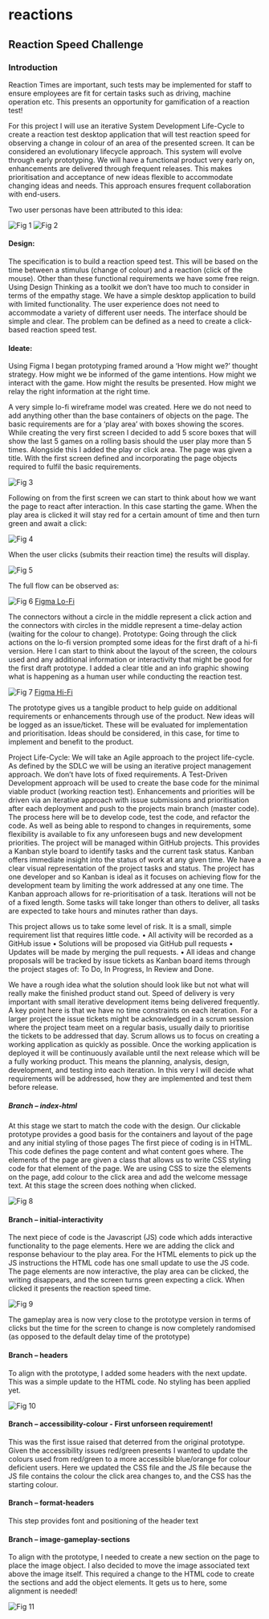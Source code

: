 # reactions
## Reaction Speed Challenge

### Introduction

Reaction Times are important, such tests may be implemented for staff to ensure employees are fit for certain tasks such as driving, machine operation etc.
This presents an opportunity for gamification of a reaction test!

For this project I will use an iterative System Development Life-Cycle to create a reaction test desktop application that will test reaction speed for observing a change in colour of an area of the presented screen. It can be considered an evolutionary lifecycle approach. This system will evolve through early prototyping. We will have a functional product very early on, enhancements are delivered through frequent releases. This makes prioritisation and acceptance of new ideas flexible to accommodate changing ideas and needs. This approach ensures frequent collaboration with end-users.

Two user personas have been attributed to this idea:

![Fig 1](fig1_user_persona_mo.png)
![Fig 2](fig2_user_persona_dr.png)

#### Design:
The specification is to build a reaction speed test. This will be based on the time between a stimulus (change of colour) and a reaction (click of the mouse). Other than these functional requirements we have some free reign. Using Design Thinking as a toolkit we don’t have too much to consider in terms of the empathy stage. We have a simple desktop application to build with limited functionality. The user experience does not need to accommodate a variety of different user needs. The interface should be simple and clear. The problem can be defined as a need to create a click-based reaction speed test. 

#### Ideate:
Using Figma I began prototyping framed around a ‘How might we?’ thought strategy. How might we be informed of the game intentions. How might we interact with the game. How might the results be presented. How might we relay the right information at the right time.

A very simple lo-fi wireframe model was created. Here we do not need to add anything other than the base containers of objects on the page. The basic requirements are for a ‘play area’ with boxes showing the scores. While creating the very first screen I decided to add 5 score boxes that will show the last 5 games on a rolling basis should the user play more than 5 times. Alongside this I added the play or click area. The page was given a title. With the first screen defined and incorporating the page objects required to fulfil the basic requirements. 

![Fig 3](fig3_first_lo-fi_screen.png)

Following on from the first screen we can start to think about how we want the page to react after interaction. In this case starting the game. When the play area is clicked it will stay red for a certain amount of time and then turn green and await a click:

![Fig 4](fig4_first_lo-fi_play.png)

When the user clicks (submits their reaction time) the results will display.

![Fig 5](fig5_first_lo-fi_results.png)

The full flow can be observed as:

![Fig 6](fig6_lo-fi_flow.png)
[Figma Lo-Fi](https://www.figma.com/file/JQZRIIBkOs0na5nVzV8jqd/Reaction-Game?node-id=719%3A2&t=J29nCaGuNWKQzdxK-1)

The connectors without a circle in the middle represent a click action and the connectors with circles in the middle represent a time-delay action (waiting for the colour to change).
Prototype:
Going through the click actions on the lo-fi version prompted some ideas for the first draft of a hi-fi version. Here I can start to think about the layout of the screen, the colours used and any additional information or interactivity that might be good for the first draft prototype. I added a clear title and an info graphic showing what is happening as a human user while conducting the reaction test.

![Fig 7](fig7_hi-fi_flow.png)
[Figma Hi-Fi](https://www.figma.com/file/JQZRIIBkOs0na5nVzV8jqd/Reaction-Game?node-id=713%3A40&t=J29nCaGuNWKQzdxK-1)

The prototype gives us a tangible product to help guide on additional requirements or enhancements through use of the product. New ideas will be logged as an issue/ticket. These will be evaluated for implementation and prioritisation. Ideas should be considered, in this case, for time to implement and benefit to the product.

Project Life-Cycle:
We will take an Agile approach to the project life-cycle. As defined by the SDLC we will be using an iterative project management approach. We don’t have lots of fixed requirements. A Test-Driven Development approach will be used to create the base code for the minimal viable product (working reaction test). Enhancements and priorities will be driven via an iterative approach with issue submissions and prioritisation after each deployment and push to the projects main branch (master code). The process here will be to develop code, test the code, and refactor the code. As well as being able to respond to changes in requirements, some flexibility is available to fix any unforeseen bugs and new development priorities. The project will be managed within GitHub projects. This provides a Kanban style board to identify tasks and the current task status. Kanban offers immediate insight into the status of work at any given time. We have a clear visual representation of the project tasks and status. The project has one developer and so Kanban is ideal as it focuses on achieving flow for the development team by limiting the work addressed at any one time.  The Kanban approach allows for re-prioritisation of a task. Iterations will not be of a fixed length. Some tasks will take longer than others to deliver, all tasks are expected to take hours and minutes rather than days.

This project allows us to take some level of risk. It is a small, simple requirement list that requires little code. 
•	All activity will be recorded as a GitHub issue
•	Solutions will be proposed via GitHub pull requests 
•	Updates will be made by merging the pull requests. 
•	All ideas and change proposals will be tracked by issue tickets as Kanban board items through the project stages of: To Do, In Progress, In Review and Done. 

We have a rough idea what the solution should look like but not what will really make the finished product stand out. Speed of delivery is very important with small iterative development items being delivered frequently. A key point here is that we have no time constraints on each iteration. For a larger project the issue tickets might be acknowledged in a scrum session where the project team meet on a regular basis, usually daily to prioritise the tickets to be addressed that day. Scrum allows us to focus on creating a working application as quickly as possible. Once the working application is deployed it will be continuously available until the next release which will be a fully working product. This means the planning, analysis, design, development, and testing into each iteration. In this very I will decide what requirements will be addressed, how they are implemented and test them before release.

##### Branch – index-html
At this stage we start to match the code with the design. Our clickable prototype provides a good basis for the containers and layout of the page and any initial styling of those pages
The first piece of coding is in HTML. This code defines the page content and what content goes where. The elements of the page are given a class that allows us to write CSS styling code for that element of the page. We are using CSS to size the elements on the page, add colour to the click area and add the welcome message text. At this stage the screen does nothing when clicked.

![Fig 8](fig8_first_code_output.png)

#### Branch – initial-interactivity

The next piece of code is the Javascript (JS) code which adds interactive functionality to the page elements. Here we are adding the click and response behaviour to the play area. For the HTML elements to pick up the JS instructions the HTML code has one small update to use the JS code.
The page elements are now interactive, the play area can be clicked, the writing disappears, and the screen turns green expecting a click. When clicked it presents the reaction speed time.

![Fig 9](fig9_play_screen.png)

The gameplay area is now very close to the prototype version in terms of clicks but the time for the screen to change is now completely randomised (as opposed to the default delay time of the prototype)

#### Branch – headers

To align with the prototype, I added some headers with the next update. This was a simple update to the HTML code. No styling has been applied yet.

![Fig 10](fig10_headers.png)

#### Branch – accessibility-colour - First unforseen requirement!

This was the first issue raised that deterred from the original prototype. Given the accessibility issues red/green presents I wanted to update the colours used from red/green to a more accessible blue/orange for colour deficient users. Here we updated the CSS file and the JS file because the JS file contains the colour the click area changes to, and the CSS has the starting colour.

#### Branch – format-headers
This step provides font and positioning of the header text

#### Branch – image-gameplay-sections
To align with the prototype, I needed to create a new section on the page to place the image object. I also decided to move the image associated text above the image itself. This required a change to the HTML code to create the sections and add the object elements. It gets us to here, some alignment is needed!

![Fig 11](fig10_imgandgame.png)



